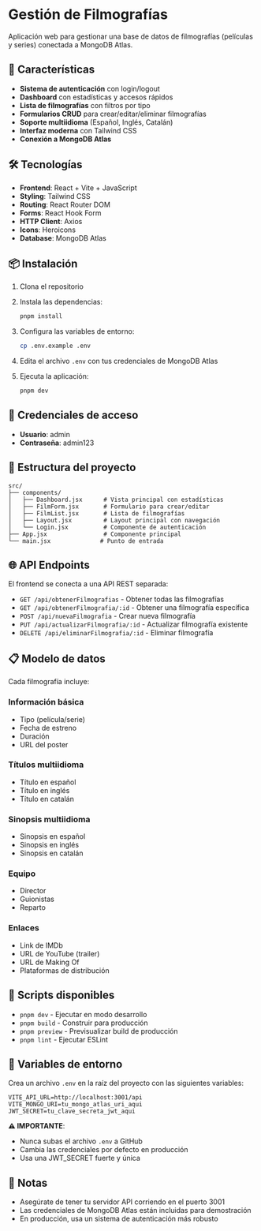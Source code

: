 # Gestión de Filmografías

Aplicación web para gestionar una base de datos de filmografías (películas y series) conectada a MongoDB Atlas.

## 🚀 Características

- **Sistema de autenticación** con login/logout
- **Dashboard** con estadísticas y accesos rápidos
- **Lista de filmografías** con filtros por tipo
- **Formularios CRUD** para crear/editar/eliminar filmografías
- **Soporte multiidioma** (Español, Inglés, Catalán)
- **Interfaz moderna** con Tailwind CSS
- **Conexión a MongoDB Atlas**

## 🛠️ Tecnologías

- **Frontend**: React + Vite + JavaScript
- **Styling**: Tailwind CSS
- **Routing**: React Router DOM
- **Forms**: React Hook Form
- **HTTP Client**: Axios
- **Icons**: Heroicons
- **Database**: MongoDB Atlas

## 📦 Instalación

1. Clona el repositorio
2. Instala las dependencias:

   ```bash
   pnpm install
   ```

3. Configura las variables de entorno:
   ```bash
   cp .env.example .env
   ```
4. Edita el archivo `.env` con tus credenciales de MongoDB Atlas

5. Ejecuta la aplicación:
   ```bash
   pnpm dev
   ```

## 🔑 Credenciales de acceso

- **Usuario**: admin
- **Contraseña**: admin123

## 📁 Estructura del proyecto

```
src/
├── components/
│   ├── Dashboard.jsx      # Vista principal con estadísticas
│   ├── FilmForm.jsx       # Formulario para crear/editar
│   ├── FilmList.jsx       # Lista de filmografías
│   ├── Layout.jsx         # Layout principal con navegación
│   └── Login.jsx          # Componente de autenticación
├── App.jsx                # Componente principal
└── main.jsx              # Punto de entrada
```

## 🌐 API Endpoints

El frontend se conecta a una API REST separada:

- `GET /api/obtenerFilmografias` - Obtener todas las filmografías
- `GET /api/obtenerFilmografia/:id` - Obtener una filmografía específica
- `POST /api/nuevaFilmografia` - Crear nueva filmografía
- `PUT /api/actualizarFilmografia/:id` - Actualizar filmografía existente
- `DELETE /api/eliminarFilmografia/:id` - Eliminar filmografía

## 📋 Modelo de datos

Cada filmografía incluye:

### Información básica

- Tipo (película/serie)
- Fecha de estreno
- Duración
- URL del poster

### Títulos multiidioma

- Título en español
- Título en inglés
- Título en catalán

### Sinopsis multiidioma

- Sinopsis en español
- Sinopsis en inglés
- Sinopsis en catalán

### Equipo

- Director
- Guionistas
- Reparto

### Enlaces

- Link de IMDb
- URL de YouTube (trailer)
- URL de Making Of
- Plataformas de distribución

## 🚀 Scripts disponibles

- `pnpm dev` - Ejecutar en modo desarrollo
- `pnpm build` - Construir para producción
- `pnpm preview` - Previsualizar build de producción
- `pnpm lint` - Ejecutar ESLint

## 🔧 Variables de entorno

Crea un archivo `.env` en la raíz del proyecto con las siguientes variables:

```env
VITE_API_URL=http://localhost:3001/api
VITE_MONGO_URI=tu_mongo_atlas_uri_aqui
JWT_SECRET=tu_clave_secreta_jwt_aqui
```

**⚠️ IMPORTANTE**:

- Nunca subas el archivo `.env` a GitHub
- Cambia las credenciales por defecto en producción
- Usa una JWT_SECRET fuerte y única

## 📝 Notas

- Asegúrate de tener tu servidor API corriendo en el puerto 3001
- Las credenciales de MongoDB Atlas están incluidas para demostración
- En producción, usa un sistema de autenticación más robusto
